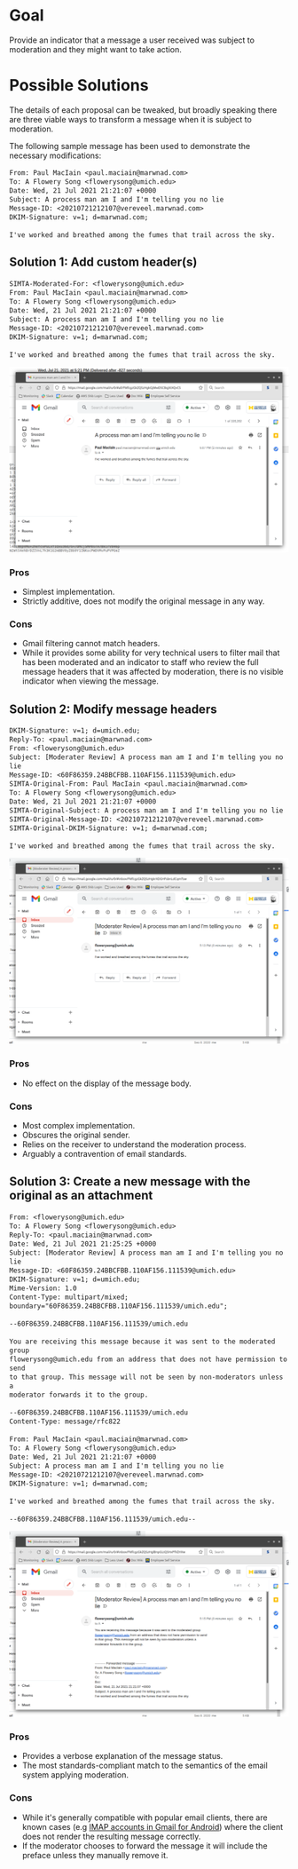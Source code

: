 # Goal

Provide an indicator that a message a user received was subject to
moderation and they might want to take action.

# Possible Solutions

The details of each proposal can be tweaked, but broadly speaking there are
three viable ways to transform a message when it is subject to moderation.

The following sample message has been used to demonstrate the
necessary modifications:

```
From: Paul MacIain <paul.maciain@marwnad.com>
To: A Flowery Song <flowerysong@umich.edu>
Date: Wed, 21 Jul 2021 21:21:07 +0000
Subject: A process man am I and I'm telling you no lie
Message-ID: <20210721212107@vereveel.marwnad.com>
DKIM-Signature: v=1; d=marwnad.com;

I've worked and breathed among the fumes that trail across the sky.
```

## Solution 1: Add custom header(s)

```
SIMTA-Moderated-For: <flowerysong@umich.edu>
From: Paul MacIain <paul.maciain@marwnad.com>
To: A Flowery Song <flowerysong@umich.edu>
Date: Wed, 21 Jul 2021 21:21:07 +0000
Subject: A process man am I and I'm telling you no lie
Message-ID: <20210721212107@vereveel.marwnad.com>
DKIM-Signature: v=1; d=marwnad.com;

I've worked and breathed among the fumes that trail across the sky.
```

![Gmail display of example message 1](./moderation_revamp_gmail_1.png)

### Pros
* Simplest implementation.
* Strictly additive, does not modify the original message in any way.

### Cons
* Gmail filtering cannot match headers.
* While it provides some ability for very technical users to filter
  mail that has been moderated and an indicator to staff who review the
  full message headers that it was affected by moderation, there is no
  visible indicator when viewing the message.

## Solution 2: Modify message headers

```
DKIM-Signature: v=1; d=umich.edu;
Reply-To: <paul.maciain@marwnad.com>
From: <flowerysong@umich.edu>
Subject: [Moderater Review] A process man am I and I'm telling you no lie
Message-ID: <60F86359.24BBCFBB.110AF156.111539@umich.edu>
SIMTA-Original-From: Paul MacIain <paul.maciain@marwnad.com>
To: A Flowery Song <flowerysong@umich.edu>
Date: Wed, 21 Jul 2021 21:21:07 +0000
SIMTA-Original-Subject: A process man am I and I'm telling you no lie
SIMTA-Original-Message-ID: <20210721212107@vereveel.marwnad.com>
SIMTA-Original-DKIM-Signature: v=1; d=marwnad.com;

I've worked and breathed among the fumes that trail across the sky.
```

![Gmail display of example message 2](./moderation_revamp_gmail_2.png)

### Pros
* No effect on the display of the message body.

### Cons
* Most complex implementation.
* Obscures the original sender.
* Relies on the receiver to understand the moderation process.
* Arguably a contravention of email standards.

## Solution 3: Create a new message with the original as an attachment

```
From: <flowerysong@umich.edu>
To: A Flowery Song <flowerysong@umich.edu>
Reply-To: <paul.maciain@marwnad.com>
Date: Wed, 21 Jul 2021 21:25:25 +0000
Subject: [Moderator Review] A process man am I and I'm telling you no lie
Message-ID: <60F86359.24BBCFBB.110AF156.111539@umich.edu>
DKIM-Signature: v=1; d=umich.edu;
Mime-Version: 1.0
Content-Type: multipart/mixed; boundary="60F86359.24BBCFBB.110AF156.111539/umich.edu";

--60F86359.24BBCFBB.110AF156.111539/umich.edu

You are receiving this message because it was sent to the moderated group
flowerysong@umich.edu from an address that does not have permission to send
to that group. This message will not be seen by non-moderators unless a
moderator forwards it to the group.

--60F86359.24BBCFBB.110AF156.111539/umich.edu
Content-Type: message/rfc822

From: Paul MacIain <paul.maciain@marwnad.com>
To: A Flowery Song <flowerysong@umich.edu>
Date: Wed, 21 Jul 2021 21:21:07 +0000
Subject: A process man am I and I'm telling you no lie
Message-ID: <20210721212107@vereveel.marwnad.com>
DKIM-Signature: v=1; d=marwnad.com;

I've worked and breathed among the fumes that trail across the sky.

--60F86359.24BBCFBB.110AF156.111539/umich.edu--
```

![Gmail display of example message 3](./moderation_revamp_gmail_3.png)

### Pros
* Provides a verbose explanation of the message status.
* The most standards-compliant match to the semantics of the email system
  applying moderation.

### Cons
* While it's generally compatible with popular email clients,
  there are known cases (e.g
  [IMAP accounts in Gmail for Android](./moderation_revamp_gmail_imap_3.jpg))
  where the client does not render the resulting message correctly.
* If the moderator chooses to forward the message it will include the preface
  unless they manually remove it.
